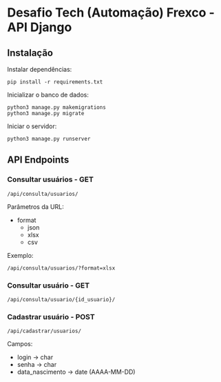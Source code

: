 # Desafio Tech (Automação) Frexco - API Django

## Instalação
Instalar dependências:
```
pip install -r requirements.txt
```
Inicializar o banco de dados:
```
python3 manage.py makemigrations
python3 manage.py migrate
```
Iniciar o servidor:
```
python3 manage.py runserver
```

## API Endpoints
### Consultar usuários - GET
```
/api/consulta/usuarios/
```
Parâmetros da URL:
- format
	- json
	- xlsx
	- csv

Exemplo:
```
/api/consulta/usuarios/?format=xlsx
```
### Consultar usuário - GET
```
/api/consulta/usuario/{id_usuario}/
```
### Cadastrar usuário - POST
```
/api/cadastrar/usuarios/
```
Campos:
- login -> char
- senha -> char
- data_nascimento -> date (AAAA-MM-DD)